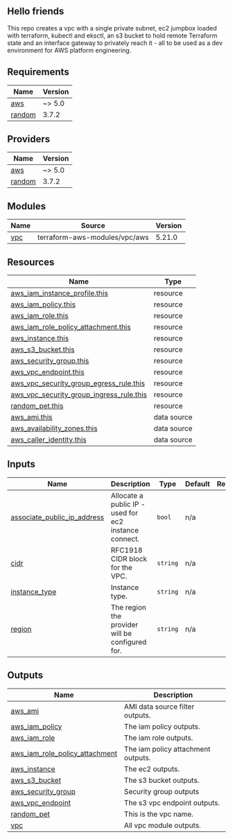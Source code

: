 ## Hello friends

This repo creates a vpc with a single private subnet, ec2 jumpbox loaded with terraform, kubectl and eksctl, an s3 bucket to hold remote Terraform state and an interface gateway to privately reach it - all to be used as a dev environment for AWS platform engineering.

<!-- BEGIN_TF_DOCS -->
## Requirements

| Name | Version |
|------|---------|
| <a name="requirement_aws"></a> [aws](#requirement\_aws) | ~> 5.0 |
| <a name="requirement_random"></a> [random](#requirement\_random) | 3.7.2 |

## Providers

| Name | Version |
|------|---------|
| <a name="provider_aws"></a> [aws](#provider\_aws) | ~> 5.0 |
| <a name="provider_random"></a> [random](#provider\_random) | 3.7.2 |

## Modules

| Name | Source | Version |
|------|--------|---------|
| <a name="module_vpc"></a> [vpc](#module\_vpc) | terraform-aws-modules/vpc/aws | 5.21.0 |

## Resources

| Name | Type |
|------|------|
| [aws_iam_instance_profile.this](https://registry.terraform.io/providers/hashicorp/aws/latest/docs/resources/iam_instance_profile) | resource |
| [aws_iam_policy.this](https://registry.terraform.io/providers/hashicorp/aws/latest/docs/resources/iam_policy) | resource |
| [aws_iam_role.this](https://registry.terraform.io/providers/hashicorp/aws/latest/docs/resources/iam_role) | resource |
| [aws_iam_role_policy_attachment.this](https://registry.terraform.io/providers/hashicorp/aws/latest/docs/resources/iam_role_policy_attachment) | resource |
| [aws_instance.this](https://registry.terraform.io/providers/hashicorp/aws/latest/docs/resources/instance) | resource |
| [aws_s3_bucket.this](https://registry.terraform.io/providers/hashicorp/aws/latest/docs/resources/s3_bucket) | resource |
| [aws_security_group.this](https://registry.terraform.io/providers/hashicorp/aws/latest/docs/resources/security_group) | resource |
| [aws_vpc_endpoint.this](https://registry.terraform.io/providers/hashicorp/aws/latest/docs/resources/vpc_endpoint) | resource |
| [aws_vpc_security_group_egress_rule.this](https://registry.terraform.io/providers/hashicorp/aws/latest/docs/resources/vpc_security_group_egress_rule) | resource |
| [aws_vpc_security_group_ingress_rule.this](https://registry.terraform.io/providers/hashicorp/aws/latest/docs/resources/vpc_security_group_ingress_rule) | resource |
| [random_pet.this](https://registry.terraform.io/providers/hashicorp/random/3.7.2/docs/resources/pet) | resource |
| [aws_ami.this](https://registry.terraform.io/providers/hashicorp/aws/latest/docs/data-sources/ami) | data source |
| [aws_availability_zones.this](https://registry.terraform.io/providers/hashicorp/aws/latest/docs/data-sources/availability_zones) | data source |
| [aws_caller_identity.this](https://registry.terraform.io/providers/hashicorp/aws/latest/docs/data-sources/caller_identity) | data source |

## Inputs

| Name | Description | Type | Default | Required |
|------|-------------|------|---------|:--------:|
| <a name="input_associate_public_ip_address"></a> [associate\_public\_ip\_address](#input\_associate\_public\_ip\_address) | Allocate a public IP - used for ec2 instance connect. | `bool` | n/a | yes |
| <a name="input_cidr"></a> [cidr](#input\_cidr) | RFC1918 CIDR block for the VPC. | `string` | n/a | yes |
| <a name="input_instance_type"></a> [instance\_type](#input\_instance\_type) | Instance type. | `string` | n/a | yes |
| <a name="input_region"></a> [region](#input\_region) | The region the provider will be configured for. | `string` | n/a | yes |

## Outputs

| Name | Description |
|------|-------------|
| <a name="output_aws_ami"></a> [aws\_ami](#output\_aws\_ami) | AMI data source filter outputs. |
| <a name="output_aws_iam_policy"></a> [aws\_iam\_policy](#output\_aws\_iam\_policy) | The iam policy outputs. |
| <a name="output_aws_iam_role"></a> [aws\_iam\_role](#output\_aws\_iam\_role) | The iam role outputs. |
| <a name="output_aws_iam_role_policy_attachment"></a> [aws\_iam\_role\_policy\_attachment](#output\_aws\_iam\_role\_policy\_attachment) | The iam policy attachment outputs. |
| <a name="output_aws_instance"></a> [aws\_instance](#output\_aws\_instance) | The ec2 outputs. |
| <a name="output_aws_s3_bucket"></a> [aws\_s3\_bucket](#output\_aws\_s3\_bucket) | The s3 bucket outputs. |
| <a name="output_aws_security_group"></a> [aws\_security\_group](#output\_aws\_security\_group) | Security group outputs |
| <a name="output_aws_vpc_endpoint"></a> [aws\_vpc\_endpoint](#output\_aws\_vpc\_endpoint) | The s3 vpc endpoint outputs. |
| <a name="output_random_pet"></a> [random\_pet](#output\_random\_pet) | This is the vpc name. |
| <a name="output_vpc"></a> [vpc](#output\_vpc) | All vpc module outputs. |
<!-- END_TF_DOCS -->